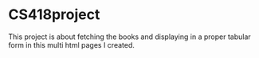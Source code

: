 # CS418project

This project is about fetching the books and displaying in a proper tabular form in this multi html pages I created.
